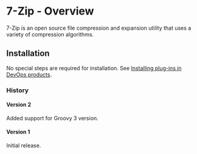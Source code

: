 # 7-Zip - Overview

7-Zip is an open source file compression and expansion utility that uses a variety of compression algorithms.

## Installation

No special steps are required for installation. See [Installing plug-ins in DevOps products](https://community.ibm.com/community/user/wasdevops/blogs/laurel-dickson-bull1/2022/06/13/install-plugins).

### History

#### Version 2

Added support for Groovy 3 version.

#### Version 1

Initial release.
